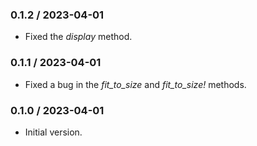 ### 0.1.2 / 2023-04-01

- Fixed the *display* method.

### 0.1.1 / 2023-04-01

- Fixed a bug in the *fit_to_size* and *fit_to_size!* methods.

### 0.1.0 / 2023-04-01

- Initial version.
